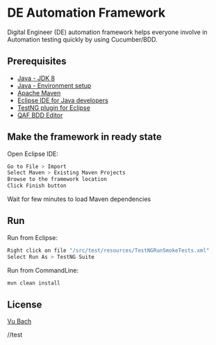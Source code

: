 # DE Automation Framework

Digital Engineer (DE) automation framework helps everyone involve in Automation testing quickly by using Cucumber/BDD.

## Prerequisites

- [Java - JDK 8](https://www.oracle.com/java/technologies/javase/javase-jdk8-downloads.html)
- [Java - Environment setup](https://javatutorial.net/set-java-home-windows-10)
- [Apache Maven](https://www.baeldung.com/install-maven-on-windows-linux-mac)
- [Eclipse IDE for Java developers](https://www.eclipse.org/downloads/)
- [TestNG plugin for Eclipse](https://www.lambdatest.com/blog/how-to-install-testng-in-eclipse-step-by-step-guide/)
- [QAF BDD Editor](https://marketplace.eclipse.org/content/qaf-bdd-editors)

## Make the framework in ready state

Open Eclipse IDE:

```sh
Go to File > Import
Select Maven > Existing Maven Projects
Browse to the framework location
Click Finish button
```

Wait for few minutes to load Maven dependencies

## Run

Run from Eclipse:

```sh
Right click on file "/src/test/resources/TestNGRunSmokeTests.xml"
Select Run As > TestNG Suite
```

Run from CommandLine:

```sh
mvn clean install
```

## License

[Vu Bach](www.linkedin.com/in/vu-bach-17448a58)


//test